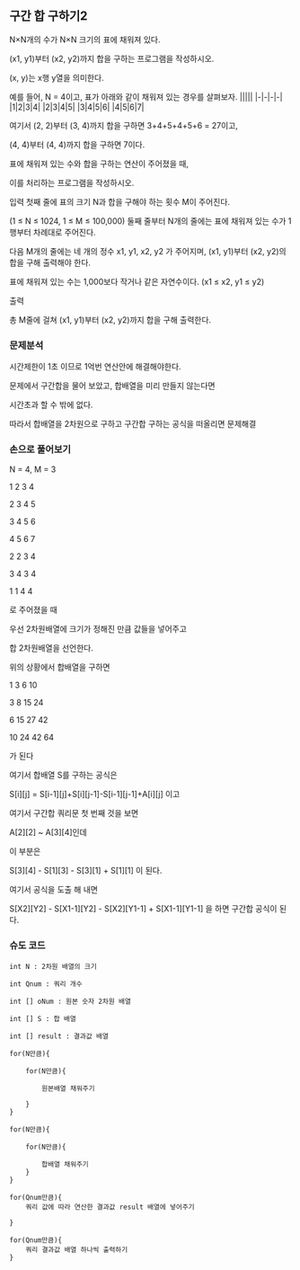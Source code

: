 ## 구간 합 구하기2

N×N개의 수가 N×N 크기의 표에 채워져 있다. 

(x1, y1)부터 (x2, y2)까지 합을 구하는 프로그램을 작성하시오. 

(x, y)는 x행 y열을 의미한다.

예를 들어, N = 4이고, 표가 아래와 같이 채워져 있는 경우를 살펴보자.
|||||
|-|-|-|-|
|1|2|3|4|
|2|3|4|5|
|3|4|5|6|
|4|5|6|7|

여기서 (2, 2)부터 (3, 4)까지 합을 구하면 3+4+5+4+5+6 = 27이고, 

(4, 4)부터 (4, 4)까지 합을 구하면 7이다.

표에 채워져 있는 수와 합을 구하는 연산이 주어졌을 때, 

이를 처리하는 프로그램을 작성하시오.

입력
첫째 줄에 표의 크기 N과 합을 구해야 하는 횟수 M이 주어진다. 

(1 ≤ N ≤ 1024, 1 ≤ M ≤ 100,000) 둘째 줄부터 N개의 줄에는 표에 채워져 있는 수가 1행부터 차례대로 주어진다. 

다음 M개의 줄에는 네 개의 정수 x1, y1, x2, y2 가 주어지며, (x1, y1)부터 (x2, y2)의 합을 구해 출력해야 한다. 

표에 채워져 있는 수는 1,000보다 작거나 같은 자연수이다. (x1 ≤ x2, y1 ≤ y2)

출력

총 M줄에 걸쳐 (x1, y1)부터 (x2, y2)까지 합을 구해 출력한다.

### 문제분석

시간제한이 1초 이므로 1억번 연산안에 해결해야한다.

문제에서 구간합을 물어 보았고, 합배열을 미리 만들지 않는다면

시간초과 할 수 밖에 없다.

따라서 합배열을 2차원으로 구하고 구간합 구하는 공식을 떠올리면 문제해결

### 손으로 풀어보기

N = 4, M = 3

1 2 3 4

2 3 4 5

3 4 5 6

4 5 6 7

2 2 3 4

3 4 3 4

1 1 4 4 

로 주어졌을 때

우선 2차원배열에 크기가 정해진 만큼 값들을 넣어주고

합 2차원배열을 선언한다.

위의 상황에서 합배열을 구하면

1 3 6 10

3 8 15 24

6 15 27 42

10 24 42 64

가 된다

여기서 합배열 S를 구하는 공식은

S[i][j] = S[i-1][j]+S[i][j-1]-S[i-1][j-1]+A[i][j] 이고

여기서 구간합 쿼리문 첫 번째 것을 보면

A[2][2] ~ A[3][4]인데

이 부분은

S[3][4] - S[1][3] - S[3][1] + S[1][1] 이 된다. 

여기서 공식을 도출 해 내면

S[X2][Y2] - S[X1-1][Y2] - S[X2][Y1-1] + S[X1-1][Y1-1] 을 하면 구간합 공식이 된다.

### 슈도 코드
```
int N : 2차원 배열의 크기

int Qnum : 쿼리 개수

int [] oNum : 원본 숫자 2차원 배열

int [] S : 합 배열

int [] result : 결과값 배열

for(N만큼){

    for(N만큼){

        원본배열 채워주기

    }
}

for(N만큼){

    for(N만큼){

        합배열 채워주기
    }
}

for(Qnum만큼){
    쿼리 값에 따라 연산한 결과값 result 배열에 넣어주기
    
}

for(Qnum만큼){
    쿼리 결과값 배열 하나씩 출력하기
}

```